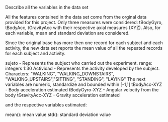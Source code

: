 Describe all the variables in the data set

All the features contained in the data set come from the orginal data provided for this project. Only three measures were considered: tBodyGyro, tBodyAcc, tGravityAcc with their respective axial measures (XYZ). Also, for each variable, mean and standard deviation are considered. 

Since the original base has more then one record for each subject and each activity, the new data set reports the mean value of all the 
repeated records for each subject and activity. 

sujeto - Represents the subject who carried out the experiment.
range: integers 1:30 
Actividad - Represents the activity developed by the subject.
Characters: "WALKING", "WALKING_DOWNSTAIRS", "WALKING_UPSTAIRS","SITTING", "STANDING", "LAYING"
The next variables are numeric, standardize and bounded within [-1,1]
tBodyAcc-XYZ - Body acceleration estimated 
tBodyGyro-XYZ - Angular velocity from the body
tGravityAcc-XYZ - Gravity acceleration estimated

and the respective variables estimated:

mean(): mean value
std(): standard deviation value
